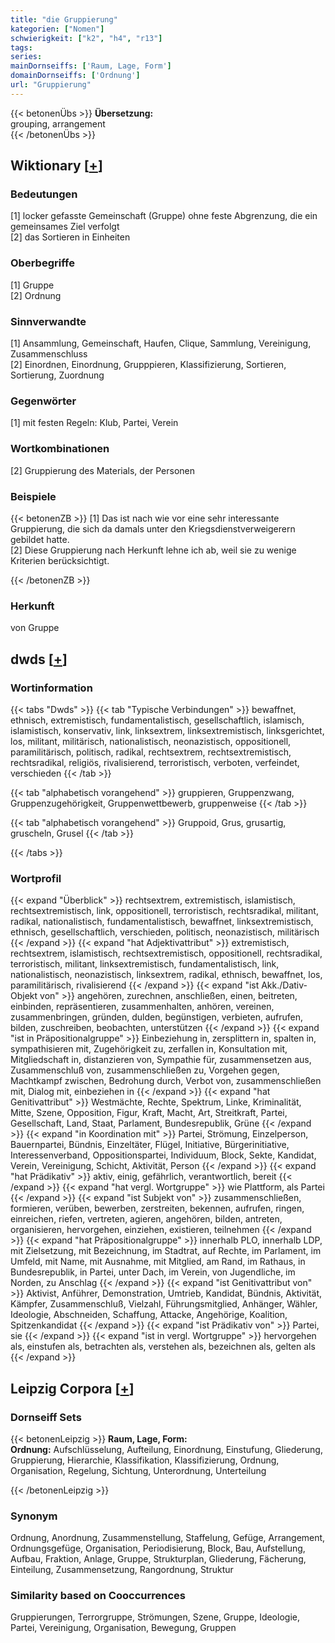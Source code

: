 ```yaml
---
title: "die Gruppierung"
kategorien: ["Nomen"]
schwierigkeit: ["k2", "h4", "r13"]
tags:
series:
mainDornseiffs: ['Raum, Lage, Form']
domainDornseiffs: ['Ordnung']
url: "Gruppierung"
---
```


{{< betonenÜbs >}}
**Übersetzung:**  
grouping, arrangement  
{{< /betonenÜbs >}}

## Wiktionary [[+](https://de.wiktionary.org/wiki/Gruppierung)]

### Bedeutungen
[1] locker gefasste Gemeinschaft (Gruppe) ohne feste Abgrenzung, die ein gemeinsames Ziel verfolgt  
[2] das Sortieren in Einheiten  

### Oberbegriffe
[1] Gruppe  
[2] Ordnung  

### Sinnverwandte
[1] Ansammlung, Gemeinschaft, Haufen, Clique, Sammlung, Vereinigung, Zusammenschluss  
[2] Einordnen, Einordnung, Grupppieren, Klassifizierung, Sortieren, Sortierung, Zuordnung  

### Gegenwörter
[1] mit festen Regeln: Klub, Partei, Verein  

### Wortkombinationen
[2] Gruppierung des Materials, der Personen  

### Beispiele
{{< betonenZB >}}
[1] Das ist nach wie vor eine sehr interessante Gruppierung, die sich da damals unter den Kriegsdienstverweigerern gebildet hatte.  
[2] Diese Gruppierung nach Herkunft lehne ich ab, weil sie zu wenige Kriterien berücksichtigt.  

{{< /betonenZB >}}
### Herkunft
von Gruppe  



## dwds [[+](https://www.dwds.de/wb/Gruppierung)]

### Wortinformation
{{< tabs "Dwds" >}}
{{< tab "Typische Verbindungen" >}}
bewaffnet, ethnisch, extremistisch, fundamentalistisch, gesellschaftlich, islamisch, islamistisch, konservativ, link, linksextrem, linksextremistisch, linksgerichtet, los, militant, militärisch, nationalistisch, neonazistisch, oppositionell, paramilitärisch, politisch, radikal, rechtsextrem, rechtsextremistisch, rechtsradikal, religiös, rivalisierend, terroristisch, verboten, verfeindet, verschieden
{{< /tab >}}

{{< tab "alphabetisch vorangehend" >}}
gruppieren, Gruppenzwang, Gruppenzugehörigkeit, Gruppenwettbewerb, gruppenweise
{{< /tab >}}

{{< tab "alphabetisch vorangehend" >}}
Gruppoid, Grus, grusartig, gruscheln, Grusel
{{< /tab >}}

{{< /tabs >}}

### Wortprofil
{{< expand "Überblick" >}} rechtsextrem, extremistisch, islamistisch, rechtsextremistisch, link, oppositionell, terroristisch, rechtsradikal, militant, radikal, nationalistisch, fundamentalistisch, bewaffnet, linksextremistisch, ethnisch, gesellschaftlich, verschieden, politisch, neonazistisch, militärisch {{< /expand >}}
{{< expand "hat Adjektivattribut" >}} extremistisch, rechtsextrem, islamistisch, rechtsextremistisch, oppositionell, rechtsradikal, terroristisch, militant, linksextremistisch, fundamentalistisch, link, nationalistisch, neonazistisch, linksextrem, radikal, ethnisch, bewaffnet, los, paramilitärisch, rivalisierend {{< /expand >}}
{{< expand "ist Akk./Dativ-Objekt von" >}} angehören, zurechnen, anschließen, einen, beitreten, einbinden, repräsentieren, zusammenhalten, anhören, vereinen, zusammenbringen, gründen, dulden, begünstigen, verbieten, aufrufen, bilden, zuschreiben, beobachten, unterstützen {{< /expand >}}
{{< expand "ist in Präpositionalgruppe" >}} Einbeziehung in, zersplittern in, spalten in, sympathisieren mit, Zugehörigkeit zu, zerfallen in, Konsultation mit, Mitgliedschaft in, distanzieren von, Sympathie für, zusammensetzen aus, Zusammenschluß von, zusammenschließen zu, Vorgehen gegen, Machtkampf zwischen, Bedrohung durch, Verbot von, zusammenschließen mit, Dialog mit, einbeziehen in {{< /expand >}}
{{< expand "hat Genitivattribut" >}} Westmächte, Rechte, Spektrum, Linke, Kriminalität, Mitte, Szene, Opposition, Figur, Kraft, Macht, Art, Streitkraft, Partei, Gesellschaft, Land, Staat, Parlament, Bundesrepublik, Grüne {{< /expand >}}
{{< expand "in Koordination mit" >}} Partei, Strömung, Einzelperson, Bauernpartei, Bündnis, Einzeltäter, Flügel, Initiative, Bürgerinitiative, Interessenverband, Oppositionspartei, Individuum, Block, Sekte, Kandidat, Verein, Vereinigung, Schicht, Aktivität, Person {{< /expand >}}
{{< expand "hat Prädikativ" >}} aktiv, einig, gefährlich, verantwortlich, bereit {{< /expand >}}
{{< expand "hat vergl. Wortgruppe" >}} wie Plattform, als Partei {{< /expand >}}
{{< expand "ist Subjekt von" >}} zusammenschließen, formieren, verüben, bewerben, zerstreiten, bekennen, aufrufen, ringen, einreichen, riefen, vertreten, agieren, angehören, bilden, antreten, organisieren, hervorgehen, einziehen, existieren, teilnehmen {{< /expand >}}
{{< expand "hat Präpositionalgruppe" >}} innerhalb PLO, innerhalb LDP, mit Zielsetzung, mit Bezeichnung, im Stadtrat, auf Rechte, im Parlament, im Umfeld, mit Name, mit Ausnahme, mit Mitglied, am Rand, im Rathaus, in Bundesrepublik, in Partei, unter Dach, im Verein, von Jugendliche, im Norden, zu Anschlag {{< /expand >}}
{{< expand "ist Genitivattribut von" >}} Aktivist, Anführer, Demonstration, Umtrieb, Kandidat, Bündnis, Aktivität, Kämpfer, Zusammenschluß, Vielzahl, Führungsmitglied, Anhänger, Wähler, Ideologie, Abschneiden, Schaffung, Attacke, Angehörige, Koalition, Spitzenkandidat {{< /expand >}}
{{< expand "ist Prädikativ von" >}} Partei, sie {{< /expand >}}
{{< expand "ist in vergl. Wortgruppe" >}} hervorgehen als, einstufen als, betrachten als, verstehen als, bezeichnen als, gelten als {{< /expand >}}

## Leipzig Corpora [[+](https://corpora.uni-leipzig.de/en/res?word=Gruppierung&corpusId=deu_newscrawl-public_2018)]

### Dornseiff Sets
{{< betonenLeipzig >}}
**Raum, Lage, Form:**  
**Ordnung:** Aufschlüsselung, Aufteilung, Einordnung, Einstufung, Gliederung, Gruppierung, Hierarchie, Klassifikation, Klassifizierung, Ordnung, Organisation, Regelung, Sichtung, Unterordnung, Unterteilung  

{{< /betonenLeipzig >}}

### Synonym
Ordnung, Anordnung, Zusammenstellung, Staffelung, Gefüge, Arrangement, Ordnungsgefüge, Organisation, Periodisierung, Block, Bau, Aufstellung, Aufbau, Fraktion, Anlage, Gruppe, Strukturplan, Gliederung, Fächerung, Einteilung, Zusammensetzung, Rangordnung, Struktur


### Similarity based on Cooccurrences
Gruppierungen, Terrorgruppe, Strömungen, Szene, Gruppe, Ideologie, Partei, Vereinigung, Organisation, Bewegung, Gruppen

